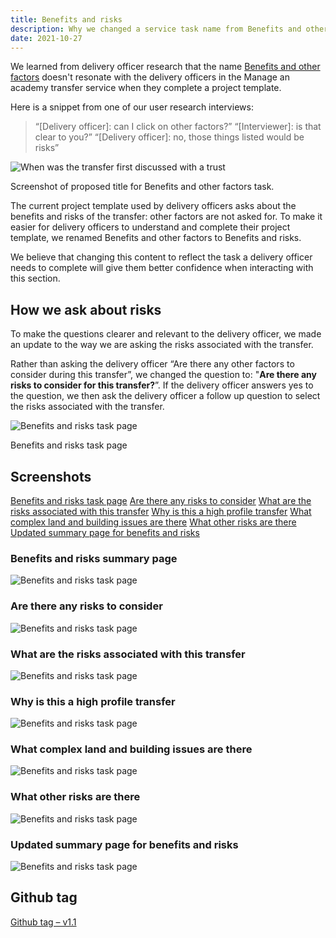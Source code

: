 ```yaml
---
title: Benefits and risks
description: Why we changed a service task name from Benefits and other factors
date: 2021-10-27
---
```


We learned from delivery officer research that the name [Benefits and other factors](https://academy-transfers-prototype.london.cloudapps.digital/version-4/pre-htb/school-1/benefits-and-other-factors) doesn't resonate with the delivery officers in the Manage an academy transfer service when they complete a project template.

Here is a snippet from one of our user research interviews:

>“[Delivery officer]: can I click on other factors?”
>“[Interviewer]: is that clear to you?”
>“[Delivery officer]: no, those things listed would be risks”

![When was the transfer first discussed with a trust](/images/transfers/benefits-and-risks/image-1.png)

Screenshot of proposed title for Benefits and other factors task.

The current project template used by delivery officers asks about the benefits and risks of the transfer: other factors are not asked for. To make it easier for delivery officers to understand and complete their project template, we renamed Benefits and other factors to Benefits and risks.

We believe that changing this content to reflect the task a delivery officer needs to complete will give them better confidence when interacting with this section.


## How we ask about risks

To make the questions clearer and relevant to the delivery officer, we made an update to the way we are asking the risks associated with the transfer.

Rather than asking the delivery officer “Are there any other factors to consider during this transfer”, we changed the question to: "**Are there any risks to consider for this transfer?**”. If the delivery officer answers yes to the question, we then ask the delivery officer a follow up question to select the risks associated with the transfer.

![Benefits and risks task page](/images/transfers/benefits-and-risks/image-2.gif)

Benefits and risks task page

## Screenshots

[Benefits and risks task page](#benefits-and-risks-summary-page)
[Are there any risks to consider](#are-there-any-risks-to-consider)
[What are the risks associated with this transfer](#what-are-the-risks-associated-with-this-transfer)
[Why is this a high profile transfer](#why-is-this-a-high-profile-transfer)
[What complex land and building issues are there](#what-complex-land-and-building-issues-are-there)
[What other risks are there](#what-other-risks-are-there)
[Updated summary page for benefits and risks](#updated-summary-page-for-benefits-and-risks)




### Benefits and risks summary page

![Benefits and risks task page](/images/transfers/benefits-and-risks/image-3.png)

### Are there any risks to consider

![Benefits and risks task page](/images/transfers/benefits-and-risks/image-4.png)

### What are the risks associated with this transfer

![Benefits and risks task page](/images/transfers/benefits-and-risks/image-5.png)

### Why is this a high profile transfer

![Benefits and risks task page](/images/transfers/benefits-and-risks/image-6.png)

### What complex land and building issues are there

![Benefits and risks task page](/images/transfers/benefits-and-risks/image-7.png)

### What other risks are there

![Benefits and risks task page](/images/transfers/benefits-and-risks/image-8.png)

### Updated summary page for benefits and risks

![Benefits and risks task page](/images/transfers/benefits-and-risks/image-9.png)



## Github tag

[Github tag – v1.1](https://github.com/DFE-Digital/sdd-services-prototype/releases/tag/v1.1)
